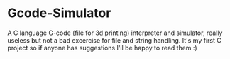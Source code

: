 # Gcode-Simulator
A C language G-code (file for 3d printing) interpreter and simulator, really useless but not a bad excercise for file and string handling. It's my first C project so if anyone has suggestions I'll be happy to read them :)

